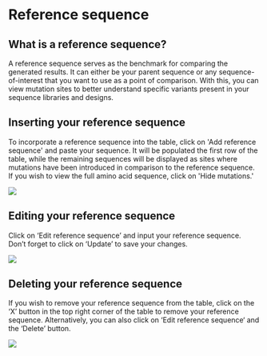 # Reference sequence
## What is a reference sequence?
A reference sequence serves as the benchmark for comparing the generated results. It can either be your parent sequence or any sequence-of-interest that you want to use as a point of comparison. With this, you can view mutation sites to better understand specific variants present in your sequence libraries and designs.

## Inserting your reference sequence 
To incorporate a reference sequence into the table, click on 'Add reference sequence' and paste your sequence. It will be populated the first row of the table, while the remaining sequences will be displayed as sites where mutations have been introduced in comparison to the reference sequence. If you wish to view the full amino acid sequence, click on 'Hide mutations.'

![](/main_tutorial_images/ref_seq.gif)

## Editing your reference sequence 
Click on ‘Edit reference sequence’ and input your reference sequence. Don’t forget to click on ‘Update’ to save your changes. 

![](/main_tutorial_images/edit_ref_seq.png)


## Deleting your reference sequence
If you wish to remove your reference sequence from the table, click on the ‘X’ button in the top right corner of the table to remove your reference sequence. Alternatively, you can also click on ‘Edit reference sequence‘ and the ‘Delete’ button.

![](/main_tutorial_images/delete_ref_seq.png)